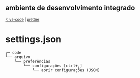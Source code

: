 ## **ambiente de desenvolvimento integrado**

<sub>[:arrow_upper_left: vs-code](readme.md) | [prettier](../../../npm/padroescodigo/prettier/readme.md)<sub>

# settings.json

```
┌─ code
└── arquivo
    └── preferências
        └── configurações [ctrl+,]
            └── abrir configurações (JSON)
```